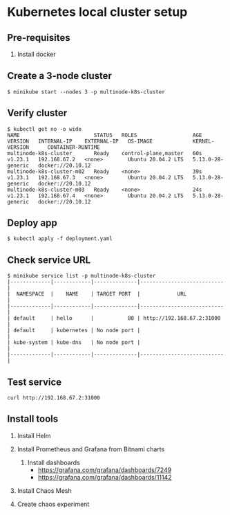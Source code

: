 # Kubernetes local cluster setup

## Pre-requisites

1. Install docker
   
## Create a 3-node cluster
```$ minikube start --nodes 3 -p multinode-k8s-cluster```


## Verify cluster
```
$ kubectl get no -o wide
NAME                        STATUS   ROLES                  AGE   VERSION   INTERNAL-IP    EXTERNAL-IP   OS-IMAGE             KERNEL-VERSION      CONTAINER-RUNTIME
multinode-k8s-cluster       Ready    control-plane,master   60s   v1.23.1   192.168.67.2   <none>        Ubuntu 20.04.2 LTS   5.13.0-28-generic   docker://20.10.12
multinode-k8s-cluster-m02   Ready    <none>                 39s   v1.23.1   192.168.67.3   <none>        Ubuntu 20.04.2 LTS   5.13.0-28-generic   docker://20.10.12
multinode-k8s-cluster-m03   Ready    <none>                 24s   v1.23.1   192.168.67.4   <none>        Ubuntu 20.04.2 LTS   5.13.0-28-generic   docker://20.10.12
```

## Deploy app
```$ kubectl apply -f deployment.yaml```


## Check service URL

```
$ minikube service list -p multinode-k8s-cluster
|-------------|------------|--------------|---------------------------|
|  NAMESPACE  |    NAME    | TARGET PORT  |            URL            |
|-------------|------------|--------------|---------------------------|
| default     | hello      |           80 | http://192.168.67.2:31000 |
| default     | kubernetes | No node port |                           |
| kube-system | kube-dns   | No node port |                           |
|-------------|------------|--------------|---------------------------|
```


## Test service

```curl http://192.168.67.2:31000```


## Install tools
1. Install Helm
2. Install Prometheus and Grafana from Bitnami charts
    1. Install dashboards
       - https://grafana.com/grafana/dashboards/7249
       - https://grafana.com/grafana/dashboards/11142
    
3. Install Chaos Mesh
4. Create chaos experiment
